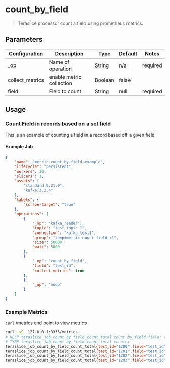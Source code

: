 # count_by_field

> Teraslice processor count a field using prometheus metrics.

## Parameters

|  Configuration   | Description                 |  Type   | Default          | Notes     |
|------------------|-----------------------------|---------|------------------|-----------|
| _op              | Name of operation           | String  | n/a              | required  |
| collect_metrics  | enable metric collection    | Boolean | false            |           |
| field            | Field to count              | String  | null             | required  |

## Usage

### Count Field in records based on a set field

This is an example of counting a field in a record based off a given field

#### Example Job

```json
{
    "name": "metric-count-by-field-example",
    "lifecycle": "persistent",
    "workers": 30,
    "slicers": 1,
    "assets": [
        "standard:0.21.0",
        "kafka:3.2.4"
    ],
    "labels": {
        "scrape-target": "true"
    },
    "operations": [
        {
            "_op": "kafka_reader",
            "topic": "test_topic_1",
            "connection": "kafka_test1",
            "group": "temp#metric-count-field-r1",
            "size": 50000,
            "wait": 5000
        },
        {
            "_op": "count_by_field",
            "field": "test_id",
            "collect_metrics": true
        },
        {
            "_op": "noop"
        }
    ]
}
```

### Example Metrics

`curl` /metrics end point to view metrics

```bash
curl -sS  127.0.0.1:3333/metrics
# HELP teraslice_job_count_by_field_count_total count_by_field field: test_id count
# TYPE teraslice_job_count_by_field_count_total counter
teraslice_job_count_by_field_count_total{test_id="1200",field="test_id",op_name="count_by_field",ex_id="a9999999-aaaa-9999-aaaa-99999999990",job_id="b9999999-bbbb-9999-bbbb-9999999999",job_name="metric-count-by-field-example",name="teraslice-test1",pod_name="ts-wkr-metric-count-by-field-example-bbbb"} 5002
teraslice_job_count_by_field_count_total{test_id="1201",field="test_id",op_name="count_by_field",ex_id="a9999999-aaaa-9999-aaaa-99999999990",job_id="b9999999-bbbb-9999-bbbb-9999999999",job_name="metric-count-by-field-example",name="teraslice-test1",pod_name="ts-wkr-metric-count-by-field-example-bbbb"} 5200
teraslice_job_count_by_field_count_total{test_id="1202",field="test_id",op_name="count_by_field",ex_id="a9999999-aaaa-9999-aaaa-99999999990",job_id="b9999999-bbbb-9999-bbbb-9999999999",job_name="metric-count-by-field-example",name="teraslice-test1",pod_name="ts-wkr-metric-count-by-field-example-bbbb"} 4896
teraslice_job_count_by_field_count_total{test_id="1203",field="test_id",op_name="count_by_field",ex_id="a9999999-aaaa-9999-aaaa-99999999990",job_id="b9999999-bbbb-9999-bbbb-9999999999",job_name="metric-count-by-field-example",name="teraslice-test1",pod_name="ts-wkr-metric-count-by-field-example-bbbb"} 5103
```
